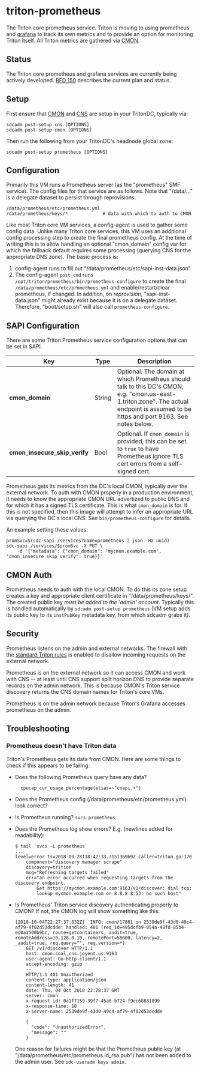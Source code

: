 # triton-prometheus

The Triton core prometheus service. Triton is moving to using prometheus
and [grafana](https://github.com/joyent/triton-grafana) to track its own
metrics and to provide an option for monitoring Triton itself. All Triton
metrics are gathered via [CMON](https://github.com/joyent/triton-cmon).


## Status

The Triton core prometheus and grafana services are currently being actively
developed. [RFD 150](https://github.com/joyent/rfd/tree/master/rfd/0150)
describes the current plan and status.


## Setup

First ensure that [CMON](https://github.com/joyent/triton-cmon) and
[CNS](https://github.com/joyent/triton-cns) are setup in your TritonDC,
typically via:

    sdcadm post-setup cns [OPTIONS]
    sdcadm post-setup cmon [OPTIONS]

Then run the following from your TritonDC's headnode global zone:

    sdcadm post-setup prometheus [OPTIONS]


## Configuration

Primarily this VM runs a Prometheus server (as the "prometheus" SMF service).
The config files for that service are as follows. Note that "/data/..." is a
delegate dataset to persist through reprovisions.

    /data/prometheus/etc/prometheus.yml
    /data/prometheus/keys/*             # data with which to auth to CMON

Like most Triton core VM services, a config-agent is used to gather some
config data. Unlike many Triton core services, this VM uses an additional
config processing step to create the final prometheus config. At the
time of writing this is to allow handling an optional "cmon_domain" config var
for which the fallback default requires some processing (querying CNS for
the appropriate DNS zone). The basic process is:

1. config-agent runs to fill out "/data/prometheus/etc/sapi-inst-data.json"
2. The config-agent `post_cmd` runs
   `/opt/triton/prometheus/bin/prometheus-configure` to create the final
   `/data/prometheus/etc/prometheus.yml` and enable/restart/clear prometheus,
   if changed. In addition, on *reprovision*, "sapi-inst-data.json" might
   already exist because it is on a delegate dataset. Therefore, "boot/setup.sh"
   will also call `prometheus-configure`.


## SAPI Configuration

There are some Triton Prometheus service configuration options that can be
set in SAPI.

| Key                              | Type   | Description |
| -------------------------------- | ------ | ----------- |
| **cmon\_domain**                 | String | Optional. The domain at which Prometheus should talk to this DC's CMON, e.g. "cmon.us-east-1.triton.zone". The actual endpoint is assumed to be https and port 9163. See notes below. |
| **cmon\_insecure\_skip\_verify** | Bool   | Optional. If `cmon_domain` is provided, this can be set to `true` to have Prometheus ignore TLS cert errors from a self-signed cert. |

Prometheus gets its metrics from the DC's local CMON, typically over the
external network. To auth with CMON properly in a production environment, it
needs to know the appropriate CMON URL advertized to public DNS and for which
it has a signed TLS certificate. This is what `cmon_domain` is for. If this is
not specified, then this image will attempt to infer an appropriate URL
via querying the DC's local CNS. See `bin/prometheus-configure` for details.


An example setting these values:

    promSvc=$(sdc-sapi /services?name=prometheus | json -Ha uuid)
    sdc-sapi /services/$promSvc -X PUT \
        -d '{"metadata": {"cmon_domain": "mycmon.example.com", "cmon_insecure_skip_verify": true}}'


## CMON Auth

Prometheus needs to auth with the local CMON. To do this its zone setup creates
a key and appropriate client certificate in "/data/prometheus/keys/". The
created public key *must be added to the 'admin' account*. Typically this is
handled automatically by `sdcadm post-setup prometheus` (VM setup adds its
public key to its `instPubKey` metadata key, from which sdcadm grabs it).


## Security

Prometheus listens on the admin and external networks. The firewall with the
[standard Triton rules](https://github.com/joyent/sdc-headnode/blob/34dbd8acd65523c844385a81239ea0a872750326/scripts/headnode.sh#L188-L228)
is enabled to disallow incoming requests on the external network.

Prometheus is on the external network so it can access CMON and work with CNS --
at least until CNS support split horizon DNS to provide separate records on the
admin network. This is because CMON's Triton service discovery returns the CNS
domain names for Triton's core VMs.

Prometheus is on the admin network because Triton's Grafana accesses prometheus
on the admin.


## Troubleshooting

### Prometheus doesn't have Triton data

Triton's Prometheus gets its data from CMON. Here are some things to check
if this appears to be failing:

- Does the following Prometheus query have any data?

        cpucap_cur_usage_percentage{alias=~"cnapi.+"}

- Does the Prometheus config (/data/prometheus/etc/prometheus.yml) look correct?

- Is Prometheus running? `svcs prometheus`

- Does the Prometheus log show errors? E.g. (newlines added for readability):

    ```
    $ tail `svcs -L prometheus`
    ...
    level=error ts=2018-09-28T18:42:33.715136969Z caller=triton.go:170
        component="discovery manager scrape"
        discovery=trition
        msg="Refreshing targets failed"
        err="an error occurred when requesting targets from the discovery endpoint.
            Get https://mycmon.example.com:9163/v1/discover: dial tcp:
            lookup mycmon.example.com on 8.8.8.8:53: no such host"
    ```

- Is Prometheus' Triton service discovery authenticating properly to CMON? If
  not, the CMON log will show something like this:

    ```
    [2018-10-04T22:27:37.632Z]  INFO: cmon/17801 on 2539de9f-43d0-49c4-af79-4f02d53dcdde: handled: 401 (req_id=495dcfb9-054a-48fd-85b4-ed0a1500b9bc, route=getcontainers, audit=true, remoteAddress=10.128.0.10, remotePort=58600, latency=2, _audit=true, req.query="", req.version=*)
        GET /v1/discover HTTP/1.1
        host: cmon.coal.cns.joyent.us:9163
        user-agent: Go-http-client/1.1
        accept-encoding: gzip
        --
        HTTP/1.1 401 Unauthorized
        content-type: application/json
        content-length: 41
        date: Thu, 04 Oct 2018 22:28:37 GMT
        server: cmon
        x-request-id: 0a1f7159-39f7-45a6-b724-f9ec68831899
        x-response-time: 18
        x-server-name: 2539de9f-43d0-49c4-af79-4f02d53dcdde

        {
          "code": "UnauthorizedError",
          "message": ""
        }
    ```

    One reason for failures might be that the Prometheus public key
    (at "/data/prometheus/etc/prometheus.id_rsa.pub") has not been added to
    the admin user. See `sdc-useradm keys admin`.
